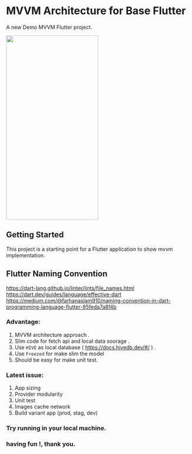 # MVVM Architecture for Base Flutter

A new Demo MVVM Flutter project.


<img src="https://user-images.githubusercontent.com/39822/196571012-10b20e85-6fa4-45a1-ab59-2c3772372399.jpeg" width="250" height="500">


## Getting Started

This project is a starting point for a Flutter application to show mvvm implementation.

## Flutter Naming Convention
https://dart-lang.github.io/linter/lints/file_names.html
https://dart.dev/guides/language/effective-dart
https://medium.com/@farhanaslam910/naming-convention-in-dart-programming-language-flutter-95feda7a8f4b

### Advantage:
1. MVVM architecture approach .
2. Slim code for fetch api and local data soorage .
3. Use `HIVE` as local database ( https://docs.hivedb.dev/#/ ) .
4. Use `Freezed` for make slim the model
5. Should be easy for make unit test.

### Latest issue:
1. App sizing
2. Provider modularity
3. Unit test
4. Images cache network
5. Build variant app (prod, stag, dev)


### Try running in your local machine. 
### having fun !,   thank you.
